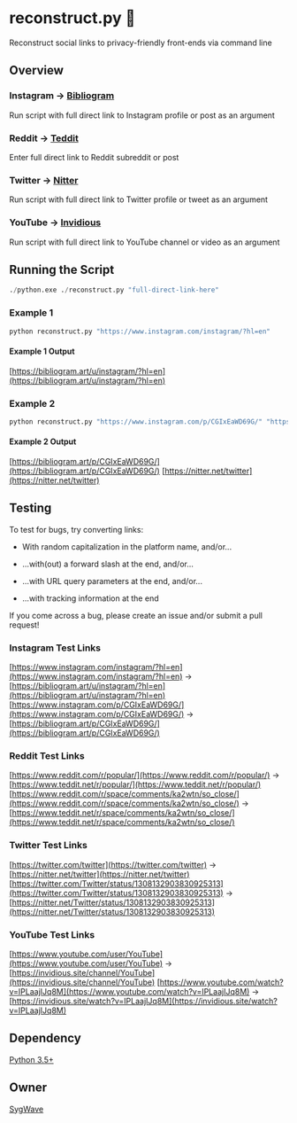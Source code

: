 # reconstruct.py 🐍

Reconstruct social links to privacy-friendly front-ends via command line

## Overview

### Instagram -> [Bibliogram](https://github.com/cloudrac3r/bibliogram)

Run script with full direct link to Instagram profile or post as an argument

### Reddit -> [Teddit](https://codeberg.org/teddit/teddit)

Enter full direct link to Reddit subreddit or post

### Twitter -> [Nitter](https://github.com/zedeus/nitter)

Run script with full direct link to Twitter profile or tweet as an argument

### YouTube -> [Invidious](https://github.com/iv-org/invidious)

Run script with full direct link to YouTube channel or video as an argument

## Running the Script

```python
./python.exe ./reconstruct.py "full-direct-link-here"
```

### Example 1

```python
python reconstruct.py "https://www.instagram.com/instagram/?hl=en"
```

#### Example 1 Output
  
[https://bibliogram.art/u/instagram/?hl=en](https://bibliogram.art/u/instagram/?hl=en)

### Example 2

```python
python reconstruct.py "https://www.instagram.com/p/CGIxEaWD69G/" "https://twitter.com/twitter"
```

#### Example 2 Output
  
[https://bibliogram.art/p/CGIxEaWD69G/](https://bibliogram.art/p/CGIxEaWD69G/)
[https://nitter.net/twitter](https://nitter.net/twitter)

## Testing

To test for bugs, try converting links:

* With random capitalization in the platform name, and/or...
  
* ...with(out) a forward slash at the end, and/or...
  
* ...with URL query parameters at the end, and/or...
  
* ...with tracking information at the end
  
If you come across a bug, please create an issue and/or submit a pull request!

### Instagram Test Links

[https://www.instagram.com/instagram/?hl=en](https://www.instagram.com/instagram/?hl=en) -> [https://bibliogram.art/u/instagram/?hl=en](https://bibliogram.art/u/instagram/?hl=en)
[https://www.instagram.com/p/CGIxEaWD69G/](https://www.instagram.com/p/CGIxEaWD69G/) -> [https://bibliogram.art/p/CGIxEaWD69G/](https://bibliogram.art/p/CGIxEaWD69G/)

### Reddit Test Links

[https://www.reddit.com/r/popular/](https://www.reddit.com/r/popular/) -> [https://www.teddit.net/r/popular/](https://www.teddit.net/r/popular/)
[https://www.reddit.com/r/space/comments/ka2wtn/so_close/](https://www.reddit.com/r/space/comments/ka2wtn/so_close/) -> [https://www.teddit.net/r/space/comments/ka2wtn/so_close/](https://www.teddit.net/r/space/comments/ka2wtn/so_close/)

### Twitter Test Links

[https://twitter.com/twitter](https://twitter.com/twitter) -> [https://nitter.net/twitter](https://nitter.net/twitter)
[https://twitter.com/Twitter/status/1308132903830925313](https://twitter.com/Twitter/status/1308132903830925313) -> [https://nitter.net/Twitter/status/1308132903830925313](https://nitter.net/Twitter/status/1308132903830925313)

### YouTube Test Links

[https://www.youtube.com/user/YouTube](https://www.youtube.com/user/YouTube) -> [https://invidious.site/channel/YouTube](https://invidious.site/channel/YouTube)
[https://www.youtube.com/watch?v=IPLaajIJq8M](https://www.youtube.com/watch?v=IPLaajIJq8M) -> [https://invidious.site/watch?v=IPLaajIJq8M](https://invidious.site/watch?v=IPLaajIJq8M)

## Dependency

[Python 3.5+](https://www.python.org/)

## Owner

[SygWave](https://sygwave.github.io)
